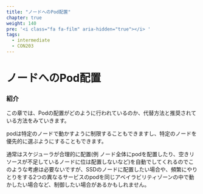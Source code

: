 ```yaml
---
title: "ノードへのPod配置"
chapter: true
weight: 140
pre: '<i class="fa fa-film" aria-hidden="true"></i> '
tags:
  - intermediate
  - CON203
---
```


<!--
# Assigning Pods to Nodes

{{< youtube Lj1HeOuJJzk >}}

### Introduction
-->
# ノードへのPod配置
### 紹介

<!--
In this Chapter, we will review how the strategy of assigning Pods works, alternatives and recommended approaches.
-->
この章では、Podの配置がどのように行われているのか、代替方法と推奨されている方法をみていきます。

<!--
You can constrain a pod to only be able to run on particular nodes or to prefer to run on particular nodes.
-->
podは特定のノードで動かすように制限することもできますし、特定のノードを優先的に選ぶようにすることもできます。

<!--
Generally such constraints are unnecessary, as the scheduler will automatically do a reasonable placement (e.g. spread your pods across nodes, not place the pod on a node with insufficient free resources, etc.) but there are some circumstances where you may want more
control on a node where a pod lands, e.g. to ensure that a pod ends up on a machine with an SSD attached to it, or to co-locate pods from two different services that communicate a lot into the same availability zone.
-->
通常はスケジューラが合理的に配置(例 ノード全体にpodを配置したり、空きリソースが不足しているノードに位は配置しないなど)を自動でしてくれるのでこのような考慮は必要ないですが、SSDのノードに配置したい場合や、頻繁にやりとりをする2つの異なるサービスのpodを同じアベイラビリティゾーンの中で動かしたい場合など、制御したい場合があるかもしれません。
